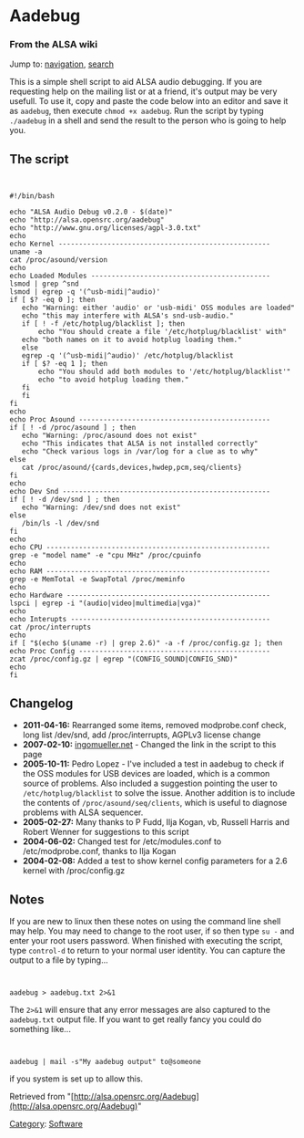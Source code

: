 Aadebug
=======

### From the ALSA wiki

Jump to: [navigation](#mw-head), [search](#p-search)

This is a simple shell script to aid ALSA audio debugging. If you are
requesting help on the mailing list or at a friend, it's output may be
very usefull. To use it, copy and paste the code below into an editor
and save it as `aadebug`, then execute `chmod +x aadebug`. Run the
script by typing `./aadebug` in a shell and send the result to the
person who is going to help you.

The script
----------

` `

    #!/bin/bash

    echo "ALSA Audio Debug v0.2.0 - $(date)"
    echo "http://alsa.opensrc.org/aadebug"
    echo "http://www.gnu.org/licenses/agpl-3.0.txt"
    echo
    echo Kernel ----------------------------------------------------
    uname -a
    cat /proc/asound/version
    echo
    echo Loaded Modules --------------------------------------------
    lsmod | grep ^snd
    lsmod | egrep -q '(^usb-midi|^audio)'
    if [ $? -eq 0 ]; then
       echo "Warning: either 'audio' or 'usb-midi' OSS modules are loaded"
       echo "this may interfere with ALSA's snd-usb-audio."
       if [ ! -f /etc/hotplug/blacklist ]; then
           echo "You should create a file '/etc/hotplug/blacklist' with"
       echo "both names on it to avoid hotplug loading them."
       else
       egrep -q '(^usb-midi|^audio)' /etc/hotplug/blacklist
       if [ $? -eq 1 ]; then
           echo "You should add both modules to '/etc/hotplug/blacklist'"
           echo "to avoid hotplug loading them."
       fi
       fi
    fi
    echo
    echo Proc Asound -----------------------------------------------
    if [ ! -d /proc/asound ] ; then
       echo "Warning: /proc/asound does not exist"
       echo "This indicates that ALSA is not installed correctly"
       echo "Check various logs in /var/log for a clue as to why"
    else
       cat /proc/asound/{cards,devices,hwdep,pcm,seq/clients}
    fi
    echo
    echo Dev Snd ---------------------------------------------------
    if [ ! -d /dev/snd ] ; then
       echo "Warning: /dev/snd does not exist"
    else
       /bin/ls -l /dev/snd
    fi
    echo
    echo CPU -------------------------------------------------------
    grep -e "model name" -e "cpu MHz" /proc/cpuinfo
    echo
    echo RAM -------------------------------------------------------
    grep -e MemTotal -e SwapTotal /proc/meminfo
    echo
    echo Hardware --------------------------------------------------
    lspci | egrep -i "(audio|video|multimedia|vga)"
    echo
    echo Interupts -------------------------------------------------
    cat /proc/interrupts
    echo
    if [ "$(echo $(uname -r) | grep 2.6)" -a -f /proc/config.gz ]; then
    echo Proc Config -----------------------------------------------
    zcat /proc/config.gz | egrep "(CONFIG_SOUND|CONFIG_SND)"
    echo
    fi

Changelog
---------

-   **2011-04-16:** Rearranged some items, removed modprobe.conf check,
    long list /dev/snd, add /proc/interrupts, AGPLv3 license change
-   **2007-02-10:**
    [ingomueller.net](/User:Ingomueller.net "User:Ingomueller.net") -
    Changed the link in the script to this page
-   **2005-10-11:** Pedro Lopez - I've included a test in aadebug to
    check if the OSS modules for USB devices are loaded, which is a
    common source of problems. Also included a suggestion pointing the
    user to `/etc/hotplug/blacklist` to solve the issue. Another
    addition is to include the contents of `/proc/asound/seq/clients`,
    which is useful to diagnose problems with ALSA sequencer.
-   **2005-02-27:** Many thanks to P Fudd, Ilja Kogan, vb, Russell
    Harris and Robert Wenner for suggestions to this script
-   **2004-06-02:** Changed test for /etc/modules.conf to
    /etc/modprobe.conf, thanks to Ilja Kogan
-   **2004-02-08:** Added a test to show kernel config parameters for a
    2.6 kernel with /proc/config.gz

Notes
-----

If you are new to linux then these notes on using the command line shell
may help. You may need to change to the root user, if so then type
`su -` and enter your root users password. When finished with executing
the script, type `control-d` to return to your normal user identity. You
can capture the output to a file by typing...

` `

    aadebug > aadebug.txt 2>&1

The `2>&1` will ensure that any error messages are also captured to the
`aadebug.txt` output file. If you want to get really fancy you could do
something like...

` `

    aadebug | mail -s"My aadebug output" to@someone

if you system is set up to allow this.

Retrieved from
"[http://alsa.opensrc.org/Aadebug](http://alsa.opensrc.org/Aadebug)"

[Category](/Special:Categories "Special:Categories"):
[Software](/Category:Software "Category:Software")

